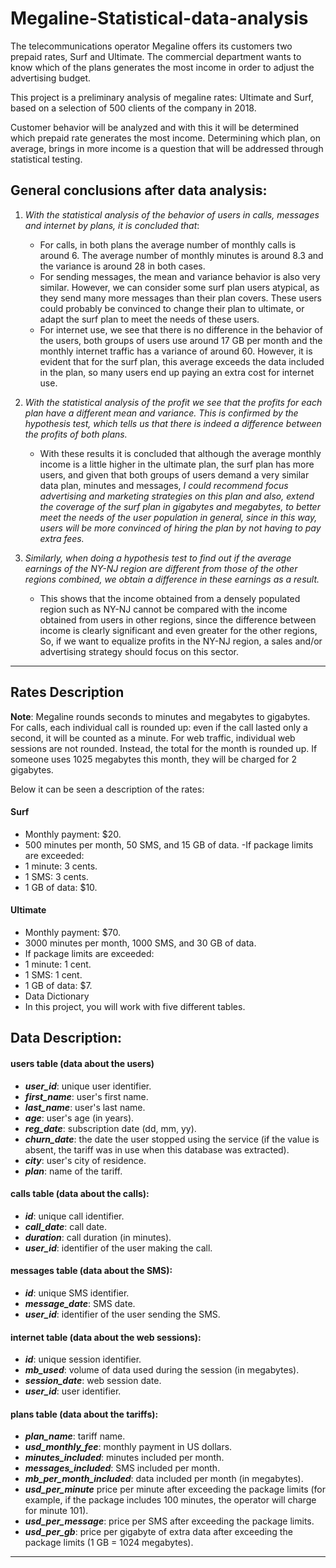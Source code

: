 # Megaline-Statistical-data-analysis

The telecommunications operator Megaline offers its customers two prepaid rates, Surf and Ultimate. The commercial department wants to know which of the plans generates the most income in order to adjust the advertising budget.

This project is a preliminary analysis of megaline rates: Ultimate and Surf, based on a selection of 500 clients of the company in 2018.

Customer behavior will be analyzed and with this it will be determined which prepaid rate generates the most income.
Determining which plan, on average, brings in more income is a question that will be addressed through statistical testing.

## General conclusions after data analysis:
1. *With the statistical analysis of the behavior of users in calls, messages and internet by plans, it is concluded that*:
     - For calls, in both plans the average number of monthly calls is around 6. The average number of monthly minutes is around 8.3 and the variance is around 28 in both cases.
     - For sending messages, the mean and variance behavior is also very similar. However, we can consider some surf plan users atypical, as they send many more messages than their plan covers. These users could probably be convinced to change their plan to ultimate, or adapt the surf plan to meet the needs of these users.
     - For internet use, we see that there is no difference in the behavior of the users, both groups of users use around 17 GB per month and the monthly internet traffic has a variance of around 60. However, it is evident that for the surf plan, this average exceeds the data included in the plan, so many users end up paying an extra cost for internet use.


2. *With the statistical analysis of the profit we see that the profits for each plan have a different mean and variance. This is confirmed by the hypothesis test, which tells us that there is indeed a difference between the profits of both plans.*
     - With these results it is concluded that although the average monthly income is a little higher in the ultimate plan, the surf plan has more users, and given that both groups of users demand a very similar data plan, minutes and messages, *I could recommend focus advertising and marketing strategies on this plan and also, extend the coverage of the surf plan in gigabytes and megabytes, to better meet the needs of the user population in general, since in this way, users will be more convinced of hiring the plan by not having to pay extra fees.*

 
3. *Similarly, when doing a hypothesis test to find out if the average earnings of the NY-NJ region are different from those of the other regions combined, we obtain a difference in these earnings as a result.*
     - This shows that the income obtained from a densely populated region such as NY-NJ cannot be compared with the income obtained from users in other regions, since the difference between income is clearly significant and even greater for the other regions, So, if we want to equalize profits in the NY-NJ region, a sales and/or advertising strategy should focus on this sector.
___

## Rates Description

**Note**: Megaline rounds seconds to minutes and megabytes to gigabytes. For calls, each individual call is rounded up: even if the call lasted only a second, it will be counted as a minute. For web traffic, individual web sessions are not rounded. Instead, the total for the month is rounded up. If someone uses 1025 megabytes this month, they will be charged for 2 gigabytes.

Below it can be seen a description of the rates:

#### Surf

- Monthly payment: $20.
- 500 minutes per month, 50 SMS, and 15 GB of data.
 -If package limits are exceeded:
- 1 minute: 3 cents.
- 1 SMS: 3 cents.
- 1 GB of data: $10.

#### Ultimate

- Monthly payment: $70.
- 3000 minutes per month, 1000 SMS, and 30 GB of data.
- If package limits are exceeded:
- 1 minute: 1 cent.
- 1 SMS: 1 cent.
- 1 GB of data: $7.
- Data Dictionary
- In this project, you will work with five different tables.

## Data Description:
#### users table (data about the users)
- ***user_id***: unique user identifier.
- ***first_name***: user's first name.
- ***last_name***: user's last name.
- ***age***: user's age (in years).
- ***reg_date***: subscription date (dd, mm, yy).
- ***churn_date***: the date the user stopped using the service (if the value is absent, the tariff was in use when this database was extracted).
- ***city***: user's city of residence.
- ***plan***: name of the tariff.

#### calls table  (data about the calls):
- ***id***: unique call identifier.
- ***call_date***: call date.
- ***duration***: call duration (in minutes).
- ***user_id***: identifier of the user making the call.

#### messages table (data about the SMS):

- ***id***: unique SMS identifier.
- ***message_date***: SMS date.
- ***user_id***: identifier of the user sending the SMS.

#### internet table (data about the web sessions):

- ***id***: unique session identifier.
- ***mb_used***: volume of data used during the session (in megabytes).
- ***session_date***: web session date.
- ***user_id***: user identifier.

#### plans table (data about the tariffs):

- ***plan_name***: tariff name.
- ***usd_monthly_fee***: monthly payment in US dollars.
- ***minutes_included***: minutes included per month.
- ***messages_included***: SMS included per month.
- ***mb_per_month_included***: data included per month (in megabytes).
- ***usd_per_minute*** price per minute after exceeding the package limits (for example, if the package includes 100 minutes, the operator will charge for minute 101).
- ***usd_per_message***: price per SMS after exceeding the package limits.
- ***usd_per_gb***: price per gigabyte of extra data after exceeding the package limits (1 GB = 1024 megabytes).

___ 
